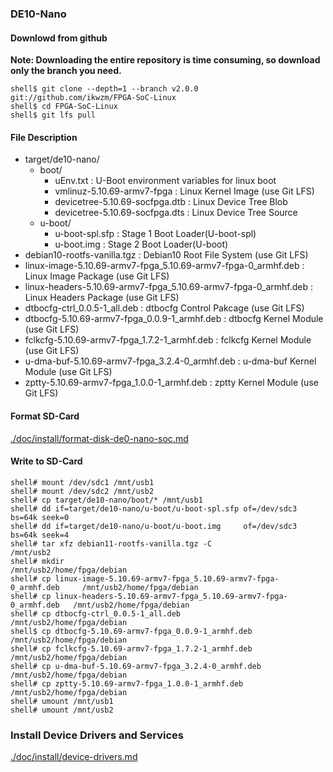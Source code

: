 ### DE10-Nano

#### Downlowd from github

**Note: Downloading the entire repository is time consuming, so download only the branch you need.**

```console
shell$ git clone --depth=1 --branch v2.0.0 git://github.com/ikwzm/FPGA-SoC-Linux
shell$ cd FPGA-SoC-Linux
shell$ git lfs pull
```

#### File Description

 * target/de10-nano/
   + boot/
     - uEnv.txt                                                      : U-Boot environment variables for linux boot
     - vmlinuz-5.10.69-armv7-fpga                                    : Linux Kernel Image       (use Git LFS)
     - devicetree-5.10.69-socfpga.dtb                                : Linux Device Tree Blob   
     - devicetree-5.10.69-socfpga.dts                                : Linux Device Tree Source
   + u-boot/
     - u-boot-spl.sfp                                                : Stage 1 Boot Loader(U-boot-spl)
     - u-boot.img                                                    : Stage 2 Boot Loader(U-boot)
 * debian10-rootfs-vanilla.tgz                                       : Debian10 Root File System (use Git LFS)
 * linux-image-5.10.69-armv7-fpga_5.10.69-armv7-fpga-0_armhf.deb     : Linux Image Package      (use Git LFS)
 * linux-headers-5.10.69-armv7-fpga_5.10.69-armv7-fpga-0_armhf.deb   : Linux Headers Package    (use Git LFS)
 * dtbocfg-ctrl_0.0.5-1_all.deb                                      : dtbocfg Control Pakcage  (use Git LFS)
 * dtbocfg-5.10.69-armv7-fpga_0.0.9-1_armhf.deb                      : dtbocfg Kernel Module    (use Git LFS)
 * fclkcfg-5.10.69-armv7-fpga_1.7.2-1_armhf.deb                      : fclkcfg Kernel Module    (use Git LFS)
 * u-dma-buf-5.10.69-armv7-fpga_3.2.4-0_armhf.deb                    : u-dma-buf Kernel Module  (use Git LFS)
 * zptty-5.10.69-armv7-fpga_1.0.0-1_armhf.deb                        : zptty   Kernel Module    (use Git LFS)

#### Format SD-Card

[./doc/install/format-disk-de0-nano-soc.md](format-disk-de0-nano-soc.md)

#### Write to SD-Card

````console
shell# mount /dev/sdc1 /mnt/usb1
shell# mount /dev/sdc2 /mnt/usb2
shell# cp target/de10-nano/boot/* /mnt/usb1
shell# dd if=target/de10-nano/u-boot/u-boot-spl.sfp of=/dev/sdc3 bs=64k seek=0
shell# dd if=target/de10-nano/u-boot/u-boot.img     of=/dev/sdc3 bs=64k seek=4
shell# tar xfz debian11-rootfs-vanilla.tgz -C                               /mnt/usb2
shell# mkdir                                                                /mnt/usb2/home/fpga/debian
shell# cp linux-image-5.10.69-armv7-fpga_5.10.69-armv7-fpga-0_armhf.deb     /mnt/usb2/home/fpga/debian
shell# cp linux-headers-5.10.69-armv7-fpga_5.10.69-armv7-fpga-0_armhf.deb   /mnt/usb2/home/fpga/debian
shell# cp dtbocfg-ctrl_0.0.5-1_all.deb                                      /mnt/usb2/home/fpga/debian
shell$ cp dtbocfg-5.10.69-armv7-fpga_0.0.9-1_armhf.deb                      /mnt/usb2/home/fpga/debian
shell# cp fclkcfg-5.10.69-armv7-fpga_1.7.2-1_armhf.deb                      /mnt/usb2/home/fpga/debian
shell# cp u-dma-buf-5.10.69-armv7-fpga_3.2.4-0_armhf.deb                    /mnt/usb2/home/fpga/debian
shell# cp zptty-5.10.69-armv7-fpga_1.0.0-1_armhf.deb                        /mnt/usb2/home/fpga/debian
shell# umount /mnt/usb1
shell# umount /mnt/usb2
````

### Install Device Drivers and Services

[./doc/install/device-drivers.md](device-drivers.md)

